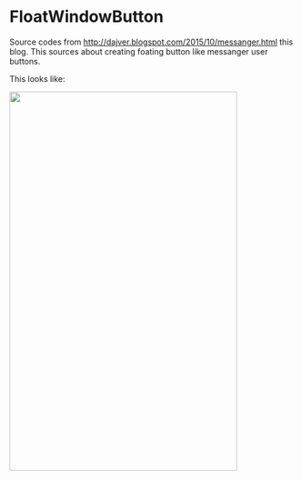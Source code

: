 # FloatWindowButton

Source codes from http://dajver.blogspot.com/2015/10/messanger.html this blog. This sources about creating foating button like messanger user buttons.

This looks like:

<img src=https://habrastorage.org/files/aa0/99e/a6c/aa099ea6cf0c4160913d2e6511a861f3.png height="667" width="400" />
